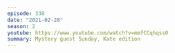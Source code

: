 ```yaml
---
episode: 338
date: "2021-02-28"
season: 2
youtube: https://www.youtube.com/watch?v=mmfCCqhqss0
summary: Mystery guest Sunday, Kate edition
---
```

